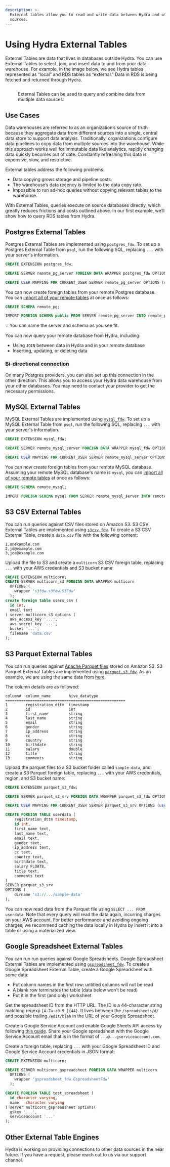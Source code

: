 ```yaml
---
description: >-
  External tables allow you to read and write data between Hydra and other data
  sources.
---
```


# Using Hydra External Tables

External Tables are data that lives in databases outside Hydra. You can use External Tables to select, join, and insert data to and from your data warehouse. For example, in the image below, we see Hydra tables represented as “local” and RDS tables as “external.” Data in RDS is being fetched and returned through Hydra.

<figure><img src="../../.gitbook/assets/fdw_diagram.jpg" alt=""><figcaption><p>External Tables can be used to query and combine data from multiple data sources.</p></figcaption></figure>

## Use Cases

Data warehouses are referred to as an organization’s source of truth because they aggregate data from different sources into a single, central data store to support data analysis. Traditionally, organizations configure data pipelines to copy data from multiple sources into the warehouse. While this approach works well for immutable data like analytics, rapidly changing data quickly becomes out of date. Constantly refreshing this data is expensive, slow, and restrictive.

External tables address the following problems:

* Data copying grows storage and pipeline costs.
* The warehouse’s data recency is limited to the data copy rate.
* Impossible to run ad-hoc queries without copying relevant tables to the warehouse.

With External Tables, queries execute on source databases directly, which greatly reduces frictions and costs outlined above. In our first example, we’ll show how to query RDS tables from Hydra.

## Postgres External Tables

Postgres External Tables are implemented using `postgres_fdw`. To set up a Postgres External Table from `psql`, run the following SQL, replacing `...` with your server's information.

```sql
CREATE EXTENSION postgres_fdw;

CREATE SERVER remote_pg_server FOREIGN DATA WRAPPER postgres_fdw OPTIONS (host '...', port '...', dbname '...');

CREATE USER MAPPING FOR CURRENT_USER SERVER remote_pg_server OPTIONS (user '...', password '...');
```

You can now create foreign tables from your remote Postgres database. You can [import all of your remote tables](https://www.postgresql.org/docs/current/sql-importforeignschema.html) at once as follows:

```sql
CREATE SCHEMA remote_pg;

IMPORT FOREIGN SCHEMA public FROM SERVER remote_pg_server INTO remote_pg;
```

💡 You can name the server and schema as you see fit.

You can now query your remote database from Hydra, including:

* Using `JOIN` between data in Hydra and in your remote database
* Inserting, updating, or deleting data

### Bi-directional connection

On many Postgres providers, you can also set up this connection in the other direction. This allows you to access your Hydra data warehouse from your other databases. You may need to contact your provider to get the necessary permissions.

## MySQL External Tables

MySQL External Tables are implemented using [`mysql_fdw`](https://github.com/EnterpriseDB/mysql\_fdw). To set up a MySQL External Table from `psql`, run the following SQL, replacing `...` with your server's information.

```sql
CREATE EXTENSION mysql_fdw;

CREATE SERVER remote_mysql_server FOREIGN DATA WRAPPER mysql_fdw OPTIONS (host '...', port '...');

CREATE USER MAPPING FOR CURRENT_USER SERVER remote_mysql_server OPTIONS (username '...', password '...');
```

You can now create foreign tables from your remote MySQL database. Assuming your remote MySQL database's name is `mysql`, you can [import all of your remote tables](https://www.postgresql.org/docs/current/sql-importforeignschema.html) at once as follows:

```sql
CREATE SCHEMA remote_mysql;

IMPORT FOREIGN SCHEMA mysql FROM SERVER remote_mysql_server INTO remote_mysql;
```

## S3 CSV External Tables

You can run queries against CSV files stored on Amazon S3. S3 CSV External Tables are implemented using [`s3csv_fdw`](https://github.com/eligoenergy/s3csv\_fdw). To create a S3 CSV External Table, create a `data.csv` file with the following content:

```csv
1,o@example.com
2,jd@example.com
3,joe@example.com
```

Upload the file to S3 and create a `multicorn` S3 CSV foreign table, replacing `...` with your AWS credentials and S3 bucket name:

```sql
CREATE EXTENSION multicorn;
CREATE SERVER multicorn_s3 FOREIGN DATA WRAPPER multicorn
  OPTIONS (
    wrapper 's3fdw.s3fdw.S3Fdw'
  );
create foreign table users_csv (
  id int,
  email text
) server multicorn_s3 options (
  aws_access_key '...',
  aws_secret_key '...',
  bucket '...',
  filename 'data.csv'
);
```

## S3 Parquet External Tables

You can run queries against [Apache Parquet files](https://parquet.apache.org/) stored on Amazon S3. S3 Parquet External Tables are implemented using [`parquet_s3_fdw`](https://github.com/HydrasDB/parquet\_s3\_fdw). As an example, we are using the same data from [here](https://github.com/Teradata/kylo/tree/master/samples/sample-data/parquet).

The column details are as followed:

```
column#  column_name        hive_datatype
=====================================================
1        registration_dttm  timestamp
2        id                 int
3        first_name         string
4        last_name          string
5        email              string
6        gender             string
7        ip_address         string
8        cc                 string
9        country            string
10       birthdate          string
11       salary             double
12       title              string
13       comments           string
```

Upload the parquet files to a S3 bucket folder called `sample-data`, and create a S3 Parquet foreign table, replacing `...` with your AWS credentials, region, and S3 bucket name:

```sql
CREATE EXTENSION parquet_s3_fdw;

CREATE SERVER parquet_s3_srv FOREIGN DATA WRAPPER parquet_s3_fdw OPTIONS (aws_region '...');

CREATE USER MAPPING FOR CURRENT_USER SERVER parquet_s3_srv OPTIONS (user '...', password '...');

CREATE FOREIGN TABLE userdata (
    registration_dttm timestamp,
    id int,
    first_name text,
    last_name text,
    email text,
    gender text,
    ip_address text,
    cc text,
    country text,
    birthdate text,
    salary FLOAT8,
    title text,
    comments text
)
SERVER parquet_s3_srv
OPTIONS (
    dirname 's3://.../sample-data'
);
```

You can now read data from the Parquet file using `SELECT ... FROM userdata`. Note that every query will read the data again, incurring charges on your AWS account. For better performance and avoiding ongoing charges, we recommend caching the data locally in Hydra by insert it into a table or using a materialized view.

## Google Spreadsheet External Tables

You can run run queries against Google Spreadsheets. Google Spreadsheet External Tables are implemented using [`gspreadsheet_fdw`](https://github.com/HydrasDB/gspreadsheet\_fdw). To create a Google Spreadsheet External Table, create a Google Spreadsheet with some data:

* Put column names in the first row: untitled columns will not be read
* A blank row terminates the table (data below won't be read)
* Put it in the first (and only) worksheet

Get the spreadsheet ID from the HTTP URL. The ID is a 44-character string matching regexp `[A-Za-z0-9_]{44}`. It lives between the `/spreadsheets/d/` and possible trailing `/edit/blah` in the URL of your Google Spreadsheet.

Create a Google Service Account and enable Google Sheets API access by following [this guide](https://docs.gspread.org/en/latest/oauth2.html). Share your Google spreadsheet with the Google Service Account email that is in the format of `...@...gserviceaccount.com`.

Create a foreign table, replacing `...` with your Google Spreadsheet ID and Google Service Account credentials in JSON format:

```sql
CREATE EXTENSION multicorn;

CREATE SERVER multicorn_gspreadsheet FOREIGN DATA WRAPPER multicorn
  OPTIONS (
    wrapper 'gspreadsheet_fdw.GspreadsheetFdw'
  );

CREATE FOREIGN TABLE test_spreadsheet (
  id character varying,
  name   character varying
) server multicorn_gspreadsheet options(
  gskey '...',
  serviceaccount '...'
);
```

## Other External Table Engines

Hydra is working on providing connections to other data sources in the near future. If you have a request, please reach out to us via our support channel.
